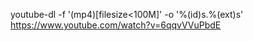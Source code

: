 youtube-dl  -f '(mp4)[filesize<100M]' -o '%(id)s.%(ext)s' https://www.youtube.com/watch?v=6qqvVVuPbdE
